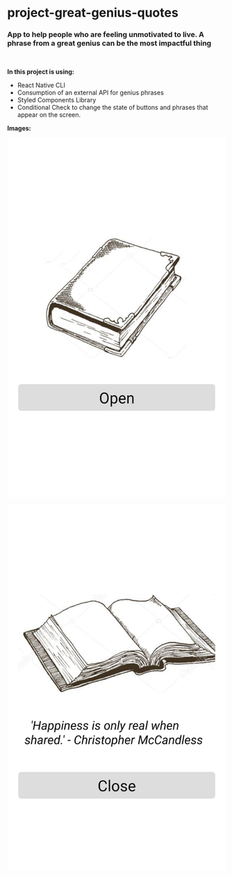 # project-great-genius-quotes

### App to help people who are feeling unmotivated to live. A phrase from a great genius can be the most impactful thing
<br/>

**In this project is using:** <br/>
- React Native CLI 
- Consumption of an external API for genius phrases
- Styled Components Library
- Conditional Check to change the state of buttons and phrases that appear on the screen.

**Images:**

![alt text](project/src/assets/AppScreen1.jpeg)

![alt text](project/src/assets/AppScreen2.jpeg)
